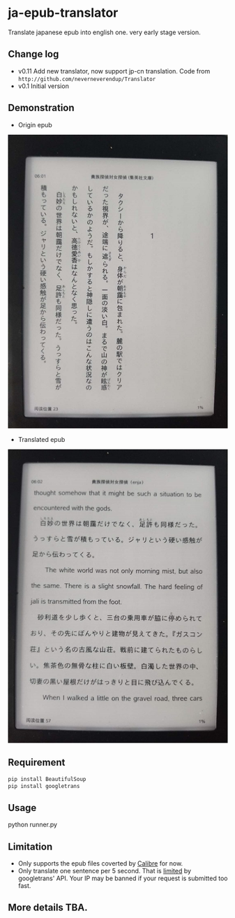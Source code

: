 # ja-epub-translator
Translate japanese epub into english one.
very early stage version.

Change log
--
* v0.11 Add new translator, now support jp-cn translation. Code from `http://github.com/neverneverendup/Translator`
* v0.1  Initial version

Demonstration 
--
- Origin epub

![avatar](res/ja.jpg)

- Translated epub

![avatar](res/enja.jpg)


Requirement
--
```
pip install BeautifulSoup
pip install googletrans
```


Usage
--
python runner.py

Limitation
--
- Only supports the epub files coverted by [Calibre](https://calibre-ebook.com/) for now.
- Only translate one sentence per 5 second. That is [limited](https://github.com/ssut/py-googletrans/issues/121) by googletrans' API. Your IP may be banned if your request is submitted too fast.

More details TBA.
--
